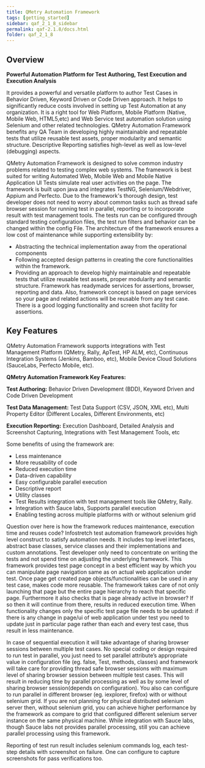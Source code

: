```yaml
---
title: QMetry Automation Framework
tags: [getting_started]
sidebar: qaf_2_1_8_sidebar
permalink: qaf-2.1.8/docs.html
folder: qaf_2_1_8
---
```

## Overview

**Powerful Automation Platform for Test Authoring, Test Execution and Execution Analysis**

It provides a powerful and versatile platform to author Test Cases in Behavior Driven, Keyword Driven or Code Driven approach. It helps to significantly reduce costs involved in setting up Test Automation at any organization. It is a right tool for Web Platform, Mobile Platform (Native, Mobile Web, HTML5,etc) and Web Service test automation solution using Selenium and other related technologies. QMetry Automation Framework benefits any QA Team in developing highly maintainable and repeatable tests that utilize reusable test assets, proper modularity and semantic structure. Descriptive Reporting satisfies high-level as well as low-level (debugging) aspects.

QMetry Automation Framework is designed to solve common industry problems related to testing complex web systems. The framework is best suited for writing Automated Web, Mobile Web and Mobile Native Application UI Tests simulate real user activities on the page.
The framework is built upon java and integrates TestNG, Selenium/Webdriver, Appium and Perfecto. Due to the framework's thorough design, test developer does not need to worry about common tasks such as thread safe browser session for running test in parallel, reporting or to incorporate result with test management tools. The tests run can be configured through standard testing configuration files, the test run filters and behavior can be changed within the config File.
The architecture of the framework ensures a low cost of maintenance while supporting extensibility by:

 * Abstracting the technical implementation away from the operational components
 * Following accepted design patterns in creating the core functionalities within the framework.
 * Providing an approach to develop highly maintainable and repeatable tests that utilize reusable test assets, proper modularity and semantic structure. Framework has readymade services for assertions, browser, reporting and data. Also, framework concept is based on page services so your page and related actions will be reusable from any test case. There is a good logging functionality and screen shot facility for assertions.


## Key Features

QMetry Automation Framework supports integrations with Test Management Platform (QMetry, Rally, ApTest, HP ALM, etc), Continuous Integration Systems (Jenkins, Bamboo, etc), Mobile Device Cloud Solutions (SauceLabs, Perfecto Mobile, etc). 

**QMetry Automation Framework Key Features:**

**Test Authoring:** Behavior Driven Development (BDD), Keyword Driven and Code Driven Development

**Test Data Management:** Test Data Support (CSV, JSON, XML etc), Multi Property Editor (Different Locales, Different Environments, etc)

**Execution Reporting:** Execution Dashboard, Detailed Analysis and Screenshot Capturing, Integrations with Test Management Tools, etc

Some benefits of using the framework are:

 * Less maintenance
 * More reusability of code
 * Reduced execution time
 * Data-driven capability
 * Easy configurable parallel execution
 * Descriptive report
 * Utility classes
 * Test Results integration with test management tools like QMetry, Rally.
 * Integration with Sauce labs, Supports parallel execution
 * Enabling testing across multiple platforms with or without selenium grid

Question over here is how the framework reduces maintenance, execution time and reuses code?
Infostretch test automation framework provides high level construct to satisfy automation needs. It includes top level interfaces, abstract base classes, service classes and their implementations and custom annotations. Test developer only need to concentrate on writing the tests and not spend time on adjusting the underlying framework.
This framework provides test page concept in a best efficient way by which you can manipulate page navigation same as on actual web application under test. Once page get created page objects/functionalities can be used in any test case, makes code more reusable. The framework takes care of not only launching that page but the entire page hierarchy to reach that specific page. Furthermore it also checks that is page already active in browser? If so then it will continue from there, results in reduced execution time.
When functionality changes only the specific test page file needs to be updated: if there is any change in page/ui of web application under test you need to update just in particular page rather than each and every test case, thus result in less maintenance.


In case of sequential execution it will take advantage of sharing browser sessions between multiple test cases. No special coding or design required to run test in parallel, you just need to set parallel attribute’s appropriate value in configuration file (eg. false, Test, methods, classes) and framework will take care for providing thread safe browser sessions with maximum level of sharing browser session between multiple test cases.  This will result in reducing time by parallel processing as well as by some level of sharing browser session(depends on configuration). You also can configure to run parallel in different browser (eg. iexplorer, firefox) with or without selenium grid. If you are not planning for physical distributed selenium server then, without selenium grid, you can achieve higher performance by the framework as compare to grid that configured different selenium server instance on the same physical machine. While integration with Sauce labs, though Sauce labs not provides parallel processing, still you can achieve parallel processing using this framework.


Reporting of test run result includes selenium commands log, each test-step details with screenshot on failure. One can configure to capture screenshots for pass verifications too.

